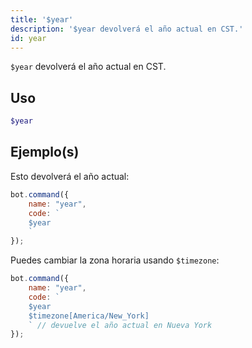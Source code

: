 ```yaml
---
title: '$year'
description: '$year devolverá el año actual en CST.'
id: year
---
```


`$year` devolverá el año actual en CST.

## Uso

```php
$year
```

## Ejemplo(s)

Esto devolverá el año actual:

```javascript
bot.command({
    name: "year",
    code: `
    $year
    `
});
```

Puedes cambiar la zona horaria usando `$timezone`:

```javascript
bot.command({
    name: "year",
    code: `
    $year 
    $timezone[America/New_York]
    ` // devuelve el año actual en Nueva York
});
```